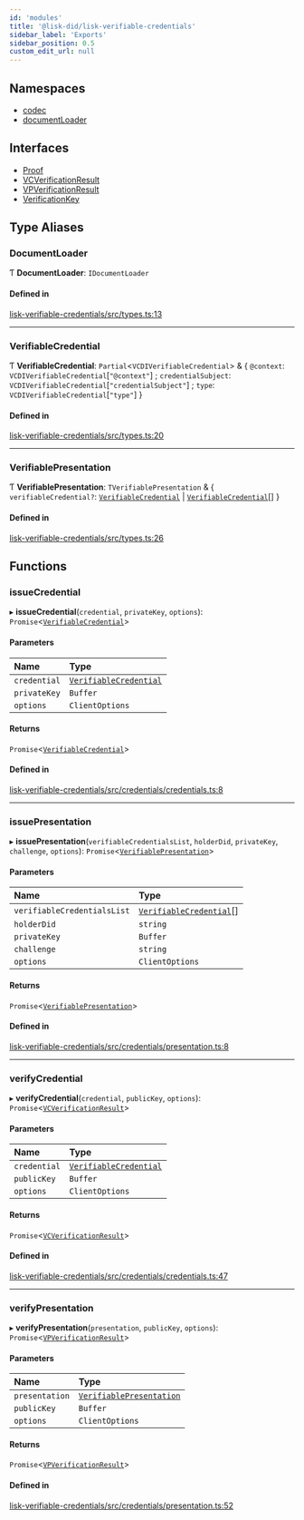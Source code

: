 ```yaml
---
id: 'modules'
title: '@lisk-did/lisk-verifiable-credentials'
sidebar_label: 'Exports'
sidebar_position: 0.5
custom_edit_url: null
---
```


## Namespaces

- [codec](namespaces/codec.md)
- [documentLoader](namespaces/documentLoader.md)

## Interfaces

- [Proof](interfaces/Proof.md)
- [VCVerificationResult](interfaces/VCVerificationResult.md)
- [VPVerificationResult](interfaces/VPVerificationResult.md)
- [VerificationKey](interfaces/VerificationKey.md)

## Type Aliases

### DocumentLoader

Ƭ **DocumentLoader**: `IDocumentLoader`

#### Defined in

[lisk-verifiable-credentials/src/types.ts:13](https://github.com/aldhosutra/lisk-did/blob/0afbaf5/packages/lisk-verifiable-credentials/src/types.ts#L13)

---

### VerifiableCredential

Ƭ **VerifiableCredential**: `Partial`<`VCDIVerifiableCredential`\> & { `@context`: `VCDIVerifiableCredential`[``"@context"``] ; `credentialSubject`: `VCDIVerifiableCredential`[``"credentialSubject"``] ; `type`: `VCDIVerifiableCredential`[``"type"``] }

#### Defined in

[lisk-verifiable-credentials/src/types.ts:20](https://github.com/aldhosutra/lisk-did/blob/0afbaf5/packages/lisk-verifiable-credentials/src/types.ts#L20)

---

### VerifiablePresentation

Ƭ **VerifiablePresentation**: `TVerifiablePresentation` & { `verifiableCredential?`: [`VerifiableCredential`](modules.md#verifiablecredential) \| [`VerifiableCredential`](modules.md#verifiablecredential)[] }

#### Defined in

[lisk-verifiable-credentials/src/types.ts:26](https://github.com/aldhosutra/lisk-did/blob/0afbaf5/packages/lisk-verifiable-credentials/src/types.ts#L26)

## Functions

### issueCredential

▸ **issueCredential**(`credential`, `privateKey`, `options`): `Promise`<[`VerifiableCredential`](modules.md#verifiablecredential)\>

#### Parameters

| Name         | Type                                                      |
| :----------- | :-------------------------------------------------------- |
| `credential` | [`VerifiableCredential`](modules.md#verifiablecredential) |
| `privateKey` | `Buffer`                                                  |
| `options`    | `ClientOptions`                                           |

#### Returns

`Promise`<[`VerifiableCredential`](modules.md#verifiablecredential)\>

#### Defined in

[lisk-verifiable-credentials/src/credentials/credentials.ts:8](https://github.com/aldhosutra/lisk-did/blob/0afbaf5/packages/lisk-verifiable-credentials/src/credentials/credentials.ts#L8)

---

### issuePresentation

▸ **issuePresentation**(`verifiableCredentialsList`, `holderDid`, `privateKey`, `challenge`, `options`): `Promise`<[`VerifiablePresentation`](modules.md#verifiablepresentation)\>

#### Parameters

| Name                        | Type                                                        |
| :-------------------------- | :---------------------------------------------------------- |
| `verifiableCredentialsList` | [`VerifiableCredential`](modules.md#verifiablecredential)[] |
| `holderDid`                 | `string`                                                    |
| `privateKey`                | `Buffer`                                                    |
| `challenge`                 | `string`                                                    |
| `options`                   | `ClientOptions`                                             |

#### Returns

`Promise`<[`VerifiablePresentation`](modules.md#verifiablepresentation)\>

#### Defined in

[lisk-verifiable-credentials/src/credentials/presentation.ts:8](https://github.com/aldhosutra/lisk-did/blob/0afbaf5/packages/lisk-verifiable-credentials/src/credentials/presentation.ts#L8)

---

### verifyCredential

▸ **verifyCredential**(`credential`, `publicKey`, `options`): `Promise`<[`VCVerificationResult`](interfaces/VCVerificationResult.md)\>

#### Parameters

| Name         | Type                                                      |
| :----------- | :-------------------------------------------------------- |
| `credential` | [`VerifiableCredential`](modules.md#verifiablecredential) |
| `publicKey`  | `Buffer`                                                  |
| `options`    | `ClientOptions`                                           |

#### Returns

`Promise`<[`VCVerificationResult`](interfaces/VCVerificationResult.md)\>

#### Defined in

[lisk-verifiable-credentials/src/credentials/credentials.ts:47](https://github.com/aldhosutra/lisk-did/blob/0afbaf5/packages/lisk-verifiable-credentials/src/credentials/credentials.ts#L47)

---

### verifyPresentation

▸ **verifyPresentation**(`presentation`, `publicKey`, `options`): `Promise`<[`VPVerificationResult`](interfaces/VPVerificationResult.md)\>

#### Parameters

| Name           | Type                                                          |
| :------------- | :------------------------------------------------------------ |
| `presentation` | [`VerifiablePresentation`](modules.md#verifiablepresentation) |
| `publicKey`    | `Buffer`                                                      |
| `options`      | `ClientOptions`                                               |

#### Returns

`Promise`<[`VPVerificationResult`](interfaces/VPVerificationResult.md)\>

#### Defined in

[lisk-verifiable-credentials/src/credentials/presentation.ts:52](https://github.com/aldhosutra/lisk-did/blob/0afbaf5/packages/lisk-verifiable-credentials/src/credentials/presentation.ts#L52)
